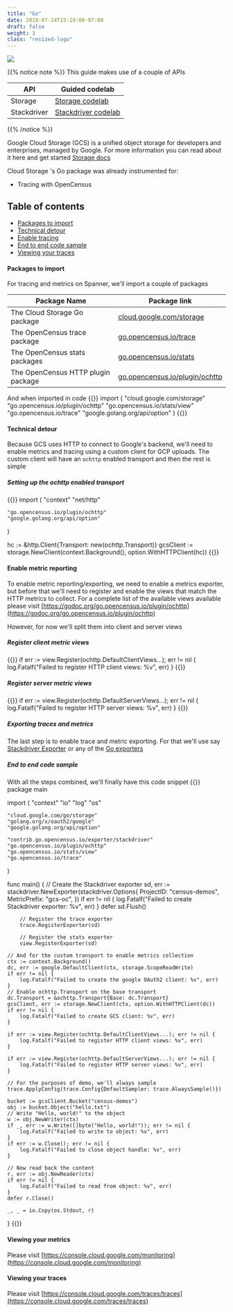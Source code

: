 ```yaml
---
title: "Go"
date: 2018-07-24T23:19:00-07:00
draft: false
weight: 3
class: "resized-logo"
---
```


![](/images/gopher.png)

{{% notice note %}}
This guide makes use of a couple of APIs

API|Guided codelab
---|---
Storage |[Storage codelab](/codelabs/storage)
Stackdriver |[Stackdriver codelab](/codelabs/stackdriver)
{{% /notice %}}

Google Cloud Storage (GCS) is a unified object storage for developers and enterprises, managed by Google.
For more information you can read about it here and get started [Storage docs](https://godoc.org/cloud.google.com/go/storage/docs)

Cloud Storage 's Go package was already instrumented for:
* Tracing with OpenCensus

## Table of contents
- [Packages to import](#packages-to-import)
- [Technical detour](#technical-detour)
- [Enable tracing](#enable-tracing)
- [End to end code sample](#end-to-end-code-sample)
- [Viewing your traces](#viewing-your-traces)

#### Packages to import

For tracing and metrics on Spanner, we'll import a couple of packages

Package Name|Package link
---|---
The Cloud Storage Go package|[cloud.google.com/storage](https://godoc.org/cloud.google.com/storage)
The OpenCensus trace package|[go.opencensus.io/trace](https://godoc.org/go.opencensus.io/trace)
The OpenCensus stats packages|[go.opencensus.io/stats](https://godoc.org/go.opencensus.io/stats)
The OpenCensus HTTP plugin package|[go.opencensus.io/plugin/ochttp](https://godoc.org/go.opencensus.io/plugin/ochttp)

And when imported in code
{{<highlight go>}}
import (
    "cloud.google.com/storage"
    "go.opencensus.io/plugin/ochttp"
    "go.opencensus.io/stats/view"
    "go.opencensus.io/trace" 
    "google.golang.org/api/option"
)
{{</highlight>}}

#### Technical detour

Because GCS uses HTTP to connect to Google's backend, we'll need to enable metrics and tracing using a custom client
for GCP uploads. The custom client will have an `ochttp` enabled transport and then the rest is simple

##### Setting up the ochttp enabled transport

{{<highlight go>}}
import (
    "context"
    "net/http"

    "go.opencensus.io/plugin/ochttp"
    "google.golang.org/api/option"
)

hc := &http.Client{Transport: new(ochttp.Transport)}
gcsClient := storage.NewClient(context.Background(), option.WithHTTPClient(hc))
{{</highlight>}}

#### Enable metric reporting

To enable metric reporting/exporting, we need to enable a metrics exporter, but before that we'll need
to register and enable the views that match the HTTP metrics to collect. For a complete list of the available views
available please visit [https://godoc.org/go.opencensus.io/plugin/ochttp](https://godoc.org/go.opencensus.io/plugin/ochttp)

However, for now we'll split them into client and server views

##### Register client metric views
{{<highlight go>}}
if err := view.Register(ochttp.DefaultClientViews...); err != nil {
    log.Fatalf("Failed to register HTTP client views: %v", err)
}
{{</highlight>}}

##### Register server metric views
{{<highlight go>}}
if err := view.Register(ochttp.DefaultServerViews...); err != nil {
    log.Fatalf("Failed to register HTTP server views: %v", err)
}
{{</highlight>}}

##### Exporting traces and metrics
The last step is to enable trace and metric exporting. For that we'll use say [Stackdriver Exporter](/supported-exporters/go/stackdriver) or
any of the  [Go exporters](/supported-exporters/go/)

##### End to end code sample
With all the steps combined, we'll finally have this code snippet
{{<highlight go>}}
package main

import (
	"context"
	"io"
	"log"
	"os"

	"cloud.google.com/go/storage"
	"golang.org/x/oauth2/google"
	"google.golang.org/api/option"

	"contrib.go.opencensus.io/exporter/stackdriver"
	"go.opencensus.io/plugin/ochttp"
	"go.opencensus.io/stats/view"
	"go.opencensus.io/trace"
)

func main() {
	// Create the Stackdriver exporter
	sd, err := stackdriver.NewExporter(stackdriver.Options{
		ProjectID:    "census-demos",
		MetricPrefix: "gcs-oc",
	})
	if err != nil {
		log.Fatalf("Failed to create Stackdriver exporter: %v", err)
	}
	defer sd.Flush()

        // Register the trace exporter
        trace.RegisterExporter(sd)

        // Register the stats exporter
        view.RegisterExporter(sd)

	// And for the custom transport to enable metrics collection
	ctx := context.Background()
	dc, err := google.DefaultClient(ctx, storage.ScopeReadWrite)
	if err != nil {
		log.Fatalf("Failed to create the google OAuth2 client: %v", err)
	}
	// Enable ochttp.Transport on the base transport
	dc.Transport = &ochttp.Transport{Base: dc.Transport}
	gcsClient, err := storage.NewClient(ctx, option.WithHTTPClient(dc))
	if err != nil {
		log.Fatalf("Failed to create GCS client: %v", err)
	}

	if err := view.Register(ochttp.DefaultClientViews...); err != nil {
		log.Fatalf("Failed to register HTTP client views: %v", err)
	}

	if err := view.Register(ochttp.DefaultServerViews...); err != nil {
		log.Fatalf("Failed to register HTTP server views: %v", err)
	}

	// For the purposes of demo, we'll always sample
	trace.ApplyConfig(trace.Config{DefaultSampler: trace.AlwaysSample()})

	bucket := gcsClient.Bucket("census-demos")
	obj := bucket.Object("hello.txt")
	// Write "Hello, world!" to the object
	w := obj.NewWriter(ctx)
	if _, err := w.Write([]byte("Hello, world!")); err != nil {
		log.Fatalf("Failed to write to object: %v", err)
	}
	if err := w.Close(); err != nil {
		log.Fatalf("Failed to close object handle: %v", err)
	}

	// Now read back the content
	r, err := obj.NewReader(ctx)
	if err != nil {
		log.Fatalf("Failed to read from object: %v", err)
	}
	defer r.Close()

	_, _ = io.Copy(os.Stdout, r)
}
{{</highlight>}}

#### Viewing your metrics
Please visit [https://console.cloud.google.com/monitoring](https://console.cloud.google.com/monitoring)

#### Viewing your traces
Please visit [https://console.cloud.google.com/traces/traces](https://console.cloud.google.com/traces/traces)
